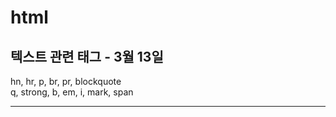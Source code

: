 # html
<h2>텍스트 관련 태그 - 3월 13일</h2>
hn, hr, p, br, pr, blockquote<br>
q, strong, b, em, i, mark, span
<hr>
